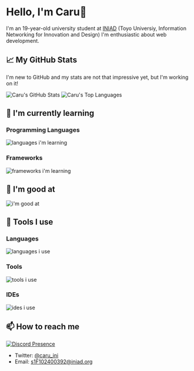 # Hello, I'm Caru👋

I'm an 19-year-old university student at [INIAD](https://iniad.org/) (Toyo Universiy, Information Networking for Innovation and Design)
I'm enthusiastic about web development.

## 📈 My GitHub Stats

I'm new to GitHub and my stats are not that impressive yet, but I'm working on it!

<img src="https://github-readme-stats.vercel.app/api?username=caru-ini&show_icons=true&theme=algolia" alt="Caru's GitHub Stats">
<img src="https://github-readme-stats.vercel.app/api/top-langs/?username=caru-ini&layout=compact&theme=algolia" alt="Caru's Top Languages">

## 🌱 I'm currently learning

### Programming Languages

![languages i'm learning](https://go-skill-icons.vercel.app/api/icons?i=typescript,python)

### Frameworks

![frameworks i'm learning](https://go-skill-icons.vercel.app/api/icons?i=next,react,hono,tailwind)

## 💪 I'm good at

![i'm good at](https://go-skill-icons.vercel.app/api/icons?i=discordbots,langchain,openai)

## 🔧 Tools I use

### Languages

![languages i use](https://go-skill-icons.vercel.app/api/icons?i=python,typescript)

### Tools

![tools i use](https://go-skill-icons.vercel.app/api/icons?i=git,pnpm,docker)

### IDEs

![ides i use](https://go-skill-icons.vercel.app/api/icons?i=vscode,pycharm,webstorm)

## 📫 How to reach me

[![Discord Presence](https://lanyard.cnrad.dev/api/1226826654794649690)](https://discord.com/users/1226826654794649690)

- Twitter: [@caru_ini](https://twitter.com/caru_ini)
- Email: <s1F102400392@iniad.org>
